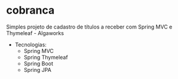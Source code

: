 # cobranca
Simples projeto de cadastro de títulos a receber com Spring MVC e Thymeleaf - Algaworks

* Tecnologias:
   - Spring MVC
   - Spring Thymeleaf
   - Spring Boot
   - Spring JPA
   
